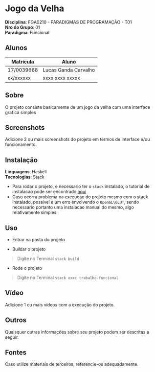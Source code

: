 # Jogo da Velha

**Disciplina**: FGA0210 - PARADIGMAS DE PROGRAMAÇÃO - T01 <br>
**Nro do Grupo**: 01<br>
**Paradigma**: Funcional<br>

## Alunos
|Matrícula | Aluno |
| -- | -- |
| 17/0039668  |  Lucas Ganda Carvalho |
| xx/xxxxxx  |  xxxx xxxx xxxxx |

## Sobre 
O projeto consiste basicamente de um jogo da velha com uma interface grafica simples

## Screenshots
Adicione 2 ou mais screenshots do projeto em termos de interface e/ou funcionamento.

## Instalação 
**Linguagens**: Haskell<br>
**Tecnologias**: Stack<br>


* Para rodar o projeto, e necessario ter o `stack` instalado,  o tutorial de instalacao pode ser encontrado [aqui](https://docs.haskellstack.org/en/stable/install_and_upgrade/)
* Caso ocorra problema na execucao do projeto mesmo com o stack instalado, possivel e um erro envolvendo o `OpenGL\GLUT`, sendo necessario portanto uma instalacao manual do mesmo, algo relativamente simples
## Uso 

* Entrar na pasta do projeto 

* Buildar o projeto 
> Digite no Terminal `stack build`

* Rode o projeto
> Digite no Terminal `stack exec trabalho-funcional`

## Vídeo
Adicione 1 ou mais vídeos com a execução do projeto.

## Outros 
Quaisquer outras informações sobre seu projeto podem ser descritas a seguir.

## Fontes
Caso utilize materiais de terceiros, referencie-os adequadamente.
